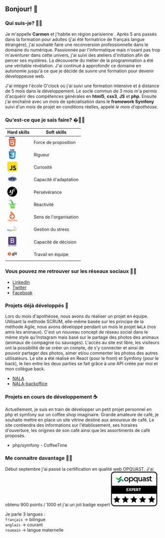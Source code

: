 ## Bonjour!  👋

<!--
**carmen-blanaru/carmen-blanaru** is a ✨ _special_ ✨ repository because its `README.md` (this file) appears on your GitHub profile.

Here are some ideas to get you started:

- 🔭 I’m currently working on ...
- 🌱 I’m currently learning ...
- 👯 I’m looking to collaborate on ...
- 🤔 I’m looking for help with ...
- 💬 Ask me about ...
- 📫 How to reach me: ...
- 😄 Pronouns: ...
- ⚡ Fun fact: ...
-->
### Qui suis-je? 👱‍♀️ 

Je m'appelle **Carmen** et j'habite en région parisienne . Après 5 ans passés dans la formation pour adultes (j'ai été formatrice de français langue étrangère), j'ai souhaité faire une reconversion professionnelle dans le domaine du numérique. Passionnée par l'informatique mais n'osant pas trop m'aventurer dans cette univers, j'ai suivi des ateliers d'initiation afin de percer ses mystères. La découverte du métier de la programmation a été une véritable révélation. J'ai continué à approfondir ce domaine en autonomie jusqu'à ce que je décide de suivre une formation pour devenir développeuse web. 

J'ai intégré l'école O'clock où j'ai suivi une formation intensive et à distance de 5 mois dans le développement. Le socle commun de 3 mois m'a permis d'acquérir des compétences générales en **html5**, **css3**, **JS** et **php**. Ensuite j'ai enchaîné avec un mois de spécialisation dans le **framework Symfony** suivi d'un mois de projet en conditions réelles, appelé *le mois d'apothéose*. 

### Qu'est-ce que je sais faire? �👩‍💻 

  Hard skills   |   Soft skills
  -----------   |   -------------
 ![icone html](images/html_original_wordmark_logo_icon_146478.png) | Force de proposition 
 ![icone css](images/css_original_wordmark_logo_icon_146576.png) | Rigueur 
 ![icone js](images/javascript_icon_130900.png) | Curiosité
 ![icone php](images/file_type_php_icon_130266.png) | Capacité d'adaptation 
 ![icone symfony](images/prog-symfony_icon-icons.com_50769.png) | Persévérance 
 ![icone twig](images/file_type_twig_icon_130109.png) | Réactivité  
 ![icone doctrine](images/doctrine_plain_wordmark_logo_icon_146549.png) | Sens de l'organisation 
 ![icone mysql](images/mysql_original_wordmark_logo_icon_146417.png) | Gestion du stress
 ![icone bootstrap](images/bootstrap_plain_wordmark_logo_icon_146620.png) | Capacité de décision 
 ![icone git](images/git_original_wordmark_logo_icon_146510.png) | Travail en équipe

 ### Vous pouvez me retrouver sur les réseaux sociaux 🧚‍♀️ 

 * [LinkedIn](https://www.linkedin.com/in/carmen-blanaru-a7b79a1a0/)
 * [Twitter](https://twitter.com/carmen_blanaru?t=LgRNsR3up5JSK9tta39ztw&s=03)
 * [Facebook](https://www.facebook.com/monica.blanaru.3)


### Projets déjà développés 🐾 

Lors du mois d'apothéose, nous avons du réaliser un projet en équipe. Utilisant la méthode SCRUM, elle-même basée sur les principe de la méthode Agile, nous avons développé pendant un mois le projet `NALA` (nos amis les animaux). C'est un nouveau concept de réseau social dans le même style qu'Instagram mais basé sur le partage des photos des animaux (animaux de compagnie ou sauvages). L'accès au site est libre, les visiteurs ont la possibilité de se créer un compte, de s'y connecter et ainsi de pouvoir partager des photos, aimer et/ou commenter les photos des autres utilisateurs. Le site a été réalisé en React (pour le front) et Symfony (pour le back), le lien entre les deux parties se fait grâce à une API créée par moi et mon collègue back. 

* [NALA](https://nos-amis-les-animaux.fr/)
* [NALA-backoffice](https://back.nos-amis-les-animaux.fr/admin)


### Projets en cours de développement ☕

Actuellement, je suis en train de développer un petit projet personnel en php et symfony sur un coffee shop imaginaire. Grande amateure de café, je souhaite mettre en place un site vitrine destiné aux amoureux de café. Le site contiendra des informations sur l'établissement, ses horaires d'ouverture, les origines de son café ainsi que les assortiments de café proposés.  

* php/symfony - CoffeeTime 
  

### Me connaitre davantage 🧝‍♀️

Début septembre j'ai passé la certification en qualité web OPQUAST. J'ai obtenu 900 points / 1000 et j'ai un joli badge expert ![badge expert opquast](images/badge_EXPERT.png)

Je parle 3 langues :  
 `français` -> bilingue  
`anglais` -> courant  
 `roumain` -> langue maternelle  

   


